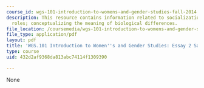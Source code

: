 ```yaml
---
course_id: wgs-101-introduction-to-womens-and-gender-studies-fall-2014
description: This resource contains information related to socialization and gender
  roles; conceptualizing the meaning of biological differences.
file_location: /coursemedia/wgs-101-introduction-to-womens-and-gender-studies-fall-2014/432d2af9368da813abc74114f1309390_MITWGS_101F14_Essay2Sample.pdf
file_type: application/pdf
layout: pdf
title: 'WGS.101 Introduction to Women''s and Gender Studies: Essay 2 Sample Outline'
type: course
uid: 432d2af9368da813abc74114f1309390

---
```

None